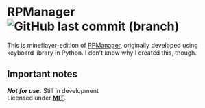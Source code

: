 # RPManager ![GitHub last commit (branch)](https://img.shields.io/github/last-commit/blurry16/RPManager-mineflayer/master?label=last%20commit%20to%20master)

This is mineflayer-edition of [RPManager](https://github.com/blurry16/RPManager), originally developed using keyboard library in Python.
I don't know why I created this, though.  

## Important notes
***Not for use.*** Still in development  
Licensed under **[MIT](https://github.com/blurry16/RPManager-mineflayer/blob/master/LICENSE)**.

